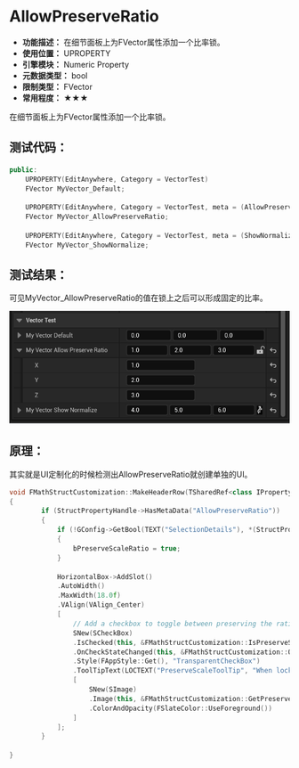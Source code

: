 ﻿# AllowPreserveRatio

- **功能描述：** 在细节面板上为FVector属性添加一个比率锁。
- **使用位置：** UPROPERTY
- **引擎模块：** Numeric Property
- **元数据类型：** bool
- **限制类型：** FVector
- **常用程度：** ★★★

在细节面板上为FVector属性添加一个比率锁。

## 测试代码：

```cpp
public:
	UPROPERTY(EditAnywhere, Category = VectorTest)
	FVector MyVector_Default;

	UPROPERTY(EditAnywhere, Category = VectorTest, meta = (AllowPreserveRatio))
	FVector MyVector_AllowPreserveRatio;

	UPROPERTY(EditAnywhere, Category = VectorTest, meta = (ShowNormalize))
	FVector MyVector_ShowNormalize;
```

## 测试结果：

可见MyVector_AllowPreserveRatio的值在锁上之后可以形成固定的比率。

![AllowPreserveRatio.gif](AllowPreserveRatio.gif)

## 原理：

其实就是UI定制化的时候检测出AllowPreserveRatio就创建单独的UI。

```cpp
void FMathStructCustomization::MakeHeaderRow(TSharedRef<class IPropertyHandle>& StructPropertyHandle, FDetailWidgetRow& Row)
{
		if (StructPropertyHandle->HasMetaData("AllowPreserveRatio"))
		{
			if (!GConfig->GetBool(TEXT("SelectionDetails"), *(StructPropertyHandle->GetProperty()->GetName() + TEXT("_PreserveScaleRatio")), bPreserveScaleRatio, GEditorPerProjectIni))
			{
				bPreserveScaleRatio = true;
			}
		
			HorizontalBox->AddSlot()
			.AutoWidth()
			.MaxWidth(18.0f)
			.VAlign(VAlign_Center)
			[
				// Add a checkbox to toggle between preserving the ratio of x,y,z components of scale when a value is entered
				SNew(SCheckBox)
				.IsChecked(this, &FMathStructCustomization::IsPreserveScaleRatioChecked)
				.OnCheckStateChanged(this, &FMathStructCustomization::OnPreserveScaleRatioToggled, StructWeakHandlePtr)
				.Style(FAppStyle::Get(), "TransparentCheckBox")
				.ToolTipText(LOCTEXT("PreserveScaleToolTip", "When locked, scales uniformly based on the current xyz scale values so the object maintains its shape in each direction when scaled"))
				[
					SNew(SImage)
					.Image(this, &FMathStructCustomization::GetPreserveScaleRatioImage)
					.ColorAndOpacity(FSlateColor::UseForeground())
				]
			];
		}

}
```
